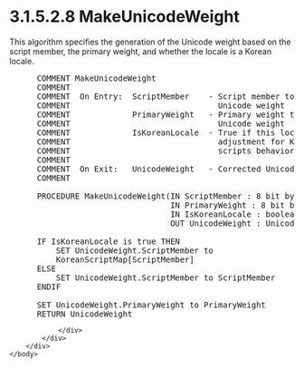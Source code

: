 <html dir="LTR" xmlns:mshelp="http://msdn.microsoft.com/mshelp" xmlns:ddue="http://ddue.schemas.microsoft.com/authoring/2003/5" xmlns:xlink="http://www.w3.org/1999/xlink" xmlns:tool="http://www.microsoft.com/tooltip">
    <head>
        <meta http-equiv="Content-Type" content="text/html; CHARSET=utf-8"></meta>
        <meta name="save" content="history"></meta>
        <title>3.1.5.2.8 MakeUnicodeWeight</title>
        <xml>
            <mshelp:toctitle title="3.1.5.2.8 MakeUnicodeWeight"></mshelp:toctitle>
            <mshelp:rltitle title="[MS-UCODEREF]: MakeUnicodeWeight"></mshelp:rltitle>
            <mshelp:keyword index="A" term="62073ad3-0401-409f-a812-ba0316bf8aae"></mshelp:keyword>
            <mshelp:attr name="DCSext.ContentType" value="open specification"></mshelp:attr>
            <mshelp:attr name="AssetID" value="62073ad3-0401-409f-a812-ba0316bf8aae"></mshelp:attr>
            <mshelp:attr name="TopicType" value="kbRef"></mshelp:attr>
            <mshelp:attr name="DCSext.Title" value="[MS-UCODEREF]: MakeUnicodeWeight" />
        </xml>
    </head>
    <body>
        <div id="header">
            <h1 class="heading">3.1.5.2.8 MakeUnicodeWeight</h1>
        </div>
        <div id="mainSection">
            <div id="mainBody">
                <div id="allHistory" class="saveHistory"></div>
                <div id="sectionSection0" class="section" name="collapseableSection">
                    

<p>This algorithm specifies the generation of the Unicode
weight based on the script member, the primary weight, and whether the locale
is a Korean locale.</p>

<dl>
<dd>
<div><pre> COMMENT MakeUnicodeWeight
 COMMENT
 COMMENT  On Entry:  ScriptMember    - Script member to use for
 COMMENT                               Unicode weight
 COMMENT             PrimaryWeight   - Primary weight to use for 
 COMMENT                               Unicode weight
 COMMENT             IsKoreanLocale  - True if this locale needs
 COMMENT                               adjustment for Korean mapped
 COMMENT                               scripts behavior.
 COMMENT
 COMMENT  On Exit:   UnicodeWeight   - Corrected Unicode Weight
 COMMENT
  
 PROCEDURE MakeUnicodeWeight(IN ScriptMember : 8 bit byte,
                             IN PrimaryWeight : 8 bit byte,
                             IN IsKoreanLocale : boolean,
                             OUT UnicodeWeight : UnicodeWeightType)
  
 IF IsKoreanLocale is true THEN
     SET UnicodeWeight.ScriptMember to
     KoreanScriptMap[ScriptMember]
 ELSE
     SET UnicodeWeight.ScriptMember to ScriptMember    
 ENDIF
  
 SET UnicodeWeight.PrimaryWeight to PrimaryWeight
 RETURN UnicodeWeight
</pre></div>
</dd></dl>


                </div>
            </div>
        </div>
    </body>
</html>